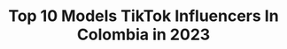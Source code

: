 ---
title: Top 10 Models TikTok Influencers In Colombia in 2023
description: >-
  Find top models TikTok influencers in Colombia in 2023. Most popular hashtags: #fyp #parati #model #viral.
platform: TikTok
hits: 37
text_top: See the most popular TikTok profiles on inBeat.
text_bottom: inBeat has 37 TikTok influencers like this in Colombia for you to pitch.
profiles:
  - username: "gregoriosmith"
    fullname: >-
      Gregorio smith
    bio: >-
      Actor-Model Asesoría para el cabello rizado escríbeme a Instagram👩🏽‍🦱🧑🏼‍🦱
    location: "Colombia"
    followers: 968200
    engagement: 1092
    commentsToLikes: 0.032759
    id: ckaifut4jylf00i78710k7vf6
    verified: false
    hashtags: "#viral, #gregoriosmith, #curly, #fyp"
  - username: "jekill"
    fullname: >-
      Jek Ill
    bio: >-
      ♎👽♎👽♎👽♎ ✌️Ig: @jekill.model
    location: "Colombia"
    followers: 51400
    engagement: 1323
    commentsToLikes: 0.011997
    id: ckbezs2t6l2l10j23rqhng11p
    verified: false
    hashtags: "#yoenlafiesta, #tiktok, #confirmen, #colombia"
  - username: "camilo.gamba"
    fullname: >-
      camilo.gamba
    bio: >-
      Model-publicist Instagram: @camilo.gamba 📍Bogota-Colombia 🇨🇴
    location: "Colombia"
    followers: 1000000
    engagement: 1312
    commentsToLikes: 0.010164
    id: ck9eockzynkiv0j78aq92nr2q
    verified: false
    hashtags: "#greenscreen, #police, #loserschallenge, #duo"
  - username: "laurasanchezh_"
    fullname: >-
      Laura Sanchez
    bio: >-
      Bienvenidos 🙇🏽‍♀️ 🇨🇴 MODEL & CONTENT CREATOR Instagram: @laurasanchezh_ 📸
    location: "Colombia"
    followers: 713400
    engagement: 824
    commentsToLikes: 0.005040
    id: cka6jnp9mvj750i78m64qy2hr
    verified: true
    hashtags: "#viral, #fyp, #xzybca, #foryou"
  - username: "yosiaroha"
    fullname: >-
      Yosi⭐🔯
    bio: >-
      Aquí una Aroha compartiendo el Amor por las estrellas que iluminan su mundo.⭐✡💜
    location: "Colombia"
    followers: 22700
    engagement: 2674
    commentsToLikes: 0.017412
    id: cka7p2csp5kgr0i78oblau3pl
    verified: false
    hashtags: "#cleantopia, #leedongmin, #handsome, #sanhaastro"
  - username: "alexporu"
    fullname: >-
      alexander polo rua
    bio: >-
      😍sigan mi❤INSTAGRAM❤: @porualex LOS QUIERO.🙈😍 🇨🇴COLOMBIA🇨🇴
    location: "Colombia"
    followers: 319400
    engagement: 1571
    commentsToLikes: 0.020807
    id: ckbl2fgi0zmbm0j236ao5hy6l
    verified: false
    hashtags: ""
  - username: "tatan0810"
    fullname: >-
      Jonathan Lozano Ruvi
    bio: >-
      SIGUEME EN INSTAGRAM ⬆️⬆️@tatan0810⬆️⬆️
    location: "Colombia"
    followers: 39300
    engagement: 1141
    commentsToLikes: 0.047844
    id: ckb9loy3eealr0j23nvunkb1p
    verified: false
    hashtags: "#transformacion, #uninstante, #men, #tuneldeltiempo"
  - username: "luuisrocha"
    fullname: >-
      🧿Luuis Rocha 🧿
    bio: >-
      Modelo🚶🏾‍♂️ ❤️ Bienvenidos a mi caja de juguetes 🧸
    location: "Colombia"
    followers: 55200
    engagement: 1125
    commentsToLikes: 0.010119
    id: ckav6ec7id5wk0j23r7za5iu5
    verified: false
    hashtags: "#modelo, #modeling, #model, #colombia"
  - username: "el_chamo_"
    fullname: >-
      Carlos R. Gutiérrez
    bio: >-
      😊Sígueme en mi nueva cuenta😊 👑mises_magicworld👑 ❤🔥❤
    location: "Colombia"
    followers: 7712
    engagement: 740
    commentsToLikes: 0.046176
    id: ck9v57vxhx72o0j78k8kmvr3y
    verified: false
    hashtags: "#trend, #missuniverse, #viral, #parati"
  - username: "glamour_ante_el_universo"
    fullname: >-
      Carlos Gutiérrez
    bio: >-
      
    location: "Colombia"
    followers: 48400
    engagement: 919
    commentsToLikes: 0.016822
    id: ckcdu2wloea440j2303jmwjqg
    verified: false
    hashtags: ""
---